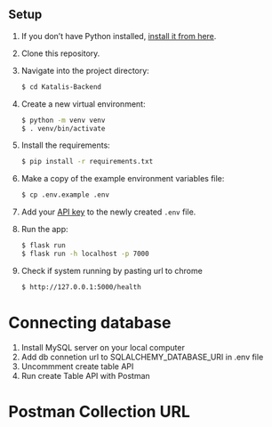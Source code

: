 ## Setup

1. If you don’t have Python installed, [install it from here](https://www.python.org/downloads/).

2. Clone this repository.

3. Navigate into the project directory:

   ```bash
   $ cd Katalis-Backend
   ```

4. Create a new virtual environment:

   ```bash
   $ python -m venv venv
   $ . venv/bin/activate
   ```

5. Install the requirements:

   ```bash
   $ pip install -r requirements.txt
   ```

6. Make a copy of the example environment variables file:

   ```bash
   $ cp .env.example .env
   ```

7. Add your [API key](https://beta.openai.com/account/api-keys) to the newly created `.env` file.

8. Run the app:

   ```bash
   $ flask run
   $ flask run -h localhost -p 7000
   ```

9. Check if system running by pasting url to chrome

   ```bash
   $ http://127.0.0.1:5000/health
   ```


# Connecting database

1. Install MySQL server on your local computer
2. Add db connetion url to SQLALCHEMY_DATABASE_URI in .env file
3. Uncommment create table API
4. Run create Table API with Postman

# Postman Collection URL
